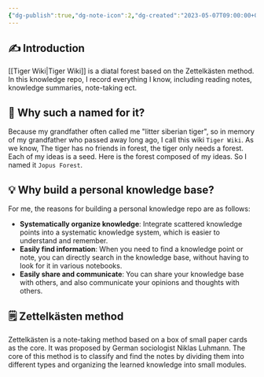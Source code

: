 ```yaml
---
{"dg-publish":true,"dg-note-icon":2,"dg-created":"2023-05-07T09:00:00+08:00","dg-updated":"2023-05-12T11:38:00+08:00","tags":["wiki","introduction"],"permalink":"/Tiger Wiki/","dgPassFrontmatter":true,"noteIcon":2,"created":"2023-05-07T09:00:00+08:00","updated":"2023-05-12T11:38:00+08:00"}
---
```



## ✍️ Introduction

[[Tiger Wiki\|Tiger Wiki]] is a diatal forest based on the Zettelkästen method. In this knowledge repo, I record everything I know, including reading notes, knowledge summaries, note-taking ect.

## 🐯 Why such a named for it?
Because my grandfather often called me "litter siberian tiger", so in memory of my grandfather who passed away long ago, I call this wiki `Tiger Wiki`. As we know, The tiger has no friends in forest, the tiger only needs a forest. Each of my ideas is a seed. Here is the forest composed of my ideas. So I named it `Jopus Forest`.

## 💡 Why build a personal knowledge base?

For me, the reasons for building a personal knowledge repo are as follows:

- **Systematically organize knowledge**: Integrate scattered knowledge points into a systematic knowledge system, which is easier to understand and remember.
- **Easily find information**: When you need to find a knowledge point or note, you can directly search in the knowledge base, without having to look for it in various notebooks.
- **Easily share and communicate**: You can share your knowledge base with others, and also communicate your opinions and thoughts with others.

## 🗒️ Zettelkästen method

Zettelkästen is a note-taking method based on a box of small paper cards as the core. It was proposed by German sociologist Niklas Luhmann. The core of this method is to classify and find the notes by dividing them into different types and organizing the learned knowledge into small modules. 